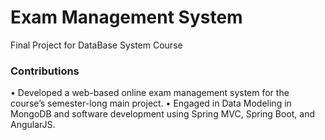 # Exam Management System
Final Project for DataBase System Course 

### Contributions
•	Developed a web-based online exam management system for the course’s semester-long main project.
•	Engaged in Data Modeling in MongoDB and software development using Spring MVC, Spring Boot, and AngularJS.


